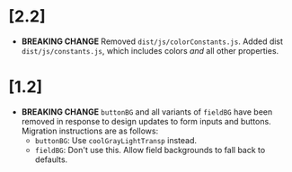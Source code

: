 
# [2.2]

- **BREAKING CHANGE** Removed `dist/js/colorConstants.js`. Added dist
  `dist/js/constants.js`, which includes colors _and_ all other properties.

# [1.2]

- **BREAKING CHANGE** `buttonBG` and all variants of `fieldBG` have been removed
  in response to design updates to form inputs and buttons. Migration instructions
  are as follows:
  - `buttonBG`: Use `coolGrayLightTransp` instead.
  - `fieldBG`: Don't use this. Allow field backgrounds to fall back to defaults.
